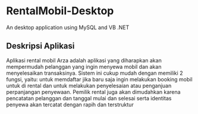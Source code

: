 # RentalMobil-Desktop
An desktop application using MySQL and VB .NET

## Deskripsi Aplikasi

Aplikasi rental mobil Arza adalah aplikasi yang diharapkan akan mempermudah pelanggan yang ingin menyewa mobil dan akan menyelesaikan transaksinya.
Sistem ini cukup mudah dengan memiliki 2 fungsi, yaitu: untuk memdaftar jika baru saja ingin melakukan booking mobil untuk di rental dan untuk melakukan penyelesaian atau penganjuan perpanjangan penyewaan.
Pemilik rental juga akan dimudahkan karena pencatatan pelanggan dan tanggal mulai dan selesai serta identitas penyewa akan tercatat dengan rapih dan terstruktur
